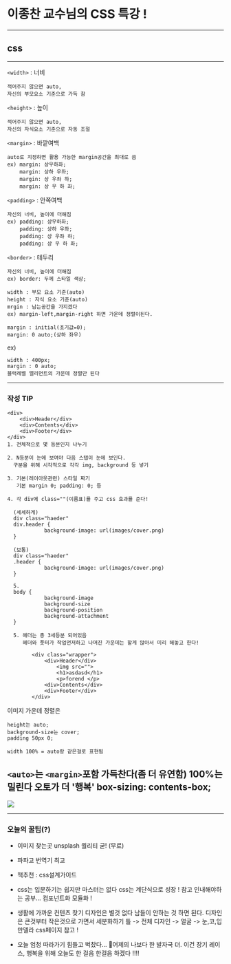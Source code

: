 # 이종찬 교수님의 CSS 특강 !

<hr>

## css

<hr>

```<width>``` : 너비

	적어주지 않으면 auto,
    자신의 부모요소 기준으로 가득 참
    
```<height>``` : 높이

	적어주지 않으면 auto,
    자신의 자식요소 기준으로 자동 조절
    
 ```<margin>``` : 바깥여백
	
    auto로 지정하면 활용 가능한 margin공간을 최대로 씀
    ex) margin: 상우하좌;
    	margin: 상하 우좌;
        margin: 상 우좌 하;
        margin: 상 우 하 좌;

```<padding>``` : 안쪽여백

	자신의 너비, 높이에 더해짐
	ex) padding: 상우하좌;
    	padding: 상하 우좌;
    	padding: 상 우좌 하;
    	padding: 상 우 하 좌;
    
```<border>``` : 테두리

	자신의 너비, 높이에 더해짐
    ex)	border: 두께 스타일 색상;

```
width : 부모 요소 기준(auto)
height : 자식 요소 기준(auto)
mrgin : 남는공간을 가지겠다
ex) margin-left,margin-right 하면 가운데 정렬이된다.
```	
	margin : initial(초기값=0);
	margin: 0 auto;(상하 좌우)


ex)

	width : 400px;
	margin : 0 auto;
	블럭레벨 엘리먼트의 가운데 정렬만 된다
 

<hr>

### 작성 TIP
```
<div>
    <div>Header</div>
    <div>Contents</div>
    <div>Footer</div>
</div>
1. 전체적으로 몇 등분인지 나누기 

2. N등분이 눈에 보여야 다음 스탭이 눈에 보인다.
  구분을 위해 시각적으로 각각 img, background 등 넣기

3. 기본(레이아웃관련) 스타일 짜기 
   기본 margin 0; padding: 0; 등

4. 각 div에 class=""(이름표)를 주고 css 효과를 준다!
  
  (세세하게)
  div class="haeder"
  div.header { 
  			background-image: url(images/cover.png)			
  }
  
  (보통)
  div class="haeder"
  .header { 
  			background-image: url(images/cover.png)			
  }
  
  5. 
  body {
  			background-image
  			background-size
  			background-position
  			background-attachment
  }
  
  5. 헤더는 총 3세등분 되어있음
     헤더와 풋터가 작업먼저하고 나머진 가운데는 할게 많아서 미리 해놓고 한다!
  
        <div class="wrapper">
            <div>Header</div>
          		<img src="">
          		<h1>asdasd</h1>
          		<p>forend </p>
            <div>Contents</div>
            <div>Footer</div>
        </div>
  ```

  이미지 가운데 정렬은
  ```
  height는 auto;
  background-size는 cover;
  padding 50px 0;
  ```
  
    width 100% = auto랑 같은걸로 표현됨
  ```<auto>```는 ```<margin>```포함 가득찬다(좀 더 유연함)
  100%는 밀린다
  오토가 더 '행복'
  box-sizing: contents-box;
  -
  ![](https://media.vlpt.us/images/hong462804/post/aef3cb77-4d5e-4489-8093-83998375b98a/%E1%84%89%E1%85%B3%E1%84%8F%E1%85%B3%E1%84%85%E1%85%B5%E1%86%AB%E1%84%89%E1%85%A3%E1%86%BA%202022-04-01%20%E1%84%8B%E1%85%A9%E1%84%92%E1%85%AE%201.15.19.png)
  
  
<hr>



### 오늘의 꿀팁(?)


  - 이미지 찾는곳 unsplash 퀄리티 굳! (무료)
  - 파파고 번역기 최고
  - 책추천 : css설계가이드
  - css는 입문하기는 쉽지만 마스터는 없다
    css는 계단식으로 성장 ! 
    참고 인내해야하는 공부...
    컴포넌트화 모듈화 !

- 생활에 가까운 컨텐츠 찾기 
디자인은 별것 없다 남들이 안하는 것 하면 된다.
디자인은 큰것부터 작은것으로 가면서 세분화하기
틀 -> 전체 디자인 -> 얼굴 -> 눈,코,입 
만델라 css페이지 참고 !

- 오늘 엄청 따라가기 힘들고 벅찼다... 
어제의 나보다 한 발자국 더. 
이건 장기 레이스, 행복을 위해 오늘도 한 걸음 한걸음 하겠다 !!!!